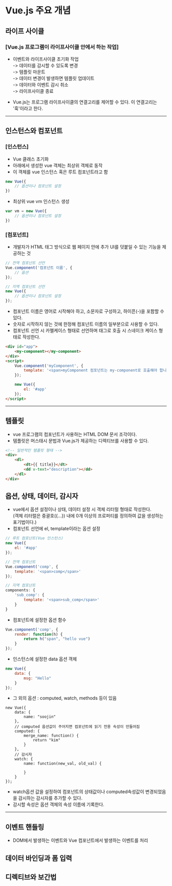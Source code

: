 # Vue.js 주요 개념

## 라이프 사이클
### [Vue.js 프로그램이 라이프사이클 안에서 하는 작업]
- 이벤트와 라이프사이클 초기화 작업  
-> 데이터를 감시할 수 있도록 변경   
-> 템플릿 마운트   
-> 데이터 변경이 발생하면 템플릿 업데이트  
-> 데이터와 이벤트 감시 취소  
-> 라이프사이클 종료

- Vue.js는 프로그램 라이프사이클의 연결고리를 제어할 수 있다. 이 연결고리는 '훅'이라고 한다.
---
## 인스턴스와 컴포넌트
### [인스턴스]
- Vue 클래스 초기화
- 아래에서 생성한 vue 객체는 최상위 객체로 동작
- 이 객체를 vue 인스턴스 혹은 루트 컴포넌트라고 함
```javascript
new Vue({
    // 옵션이나 컴포넌트 설정
})
```

- 최상위 vue vm 인스턴스 생성
```javascript
var vm = new Vue({
    // 옵션이나 컴포넌트 설정
})
```

### [컴포넌트]
- 개발자가 HTML 태그 방식으로 웹 페이지 안에 추가 UI를 덧붙일 수 있는 기능을 제공하는 것
```javascript
// 전역 컴포넌트 선언
Vue.component('컴포넌트 이름', {
    // 옵션
});

// 지역 컴포넌트 선언
new Vue({
    // 옵션이나 컴포넌트 설정
});
```

- 컴포넌트 이름은 영어로 시작해야 하고, 소문자로 구성하고, 하이픈(-)을 포함할 수 있다.
- 숫자로 시작하지 않는 것에 한정해 컴포넌트 이름의 일부분으로 사용할 수 있다.
- 컴포넌트 선언 시 카멜케이스 형태로 선언하며 태그로 호출 시 스네이크 케이스 형태로 작성한다.
```html
<div id="app">
    <my-component></my-component>
</div>
<script>
    Vue.component('myComponent', {
        template: '<span>myComponent 컴포넌트는 my-component로 호출해야 합니다.</span>'
    });

    new Vue({
        el: '#app'
    });
</script>
```

---
## 템플릿
- vue 프로그램의 컴포넌트가 사용하는 HTML DOM 문서 조각이다.
- 템플릿은 머스태시 문법과 Vue.js가 제공하는 디렉티브를 사용할 수 있다.
```html
<!-- 일반적인 템플릿 형태 -->
<div>
    <dl>
        <dt>{{ title}}</dt>
        <dd v-text="description"></dd>
    </dl>
</div>
```

## 옵션, 상태, 데이터, 감시자
- vue에서 옵션 설정이나 상태, 데이터 설정 시 객체 리터럴 형태로 작성한다.  
(객체 리터럴은 중괄호({...}) 내에 0개 이상의 프로퍼티를 정의하여 값을 생성하는 표기법이다.)
- 컴포넌트 선언에 el, template이라는 옵션 설정
```javascript
// 루트 컴포넌트(Vue 인스턴스)
new Vue({
    el: '#app'
});

// 전역 컴포넌트
Vue.component('comp', {
    template: '<span>comp</span>'
});

// 지역 컴포넌트
components: {
    'sub_comp': {
        template: '<span>sub_comp</span>'
    }
}
```

- 컴포넌트에 설정한 옵션 함수
```javascript
Vue.component('comp', {
    render: function(h) {
        return h("span", "hello vue")
    }
});
```

- 인스턴스에 설정한 data 옵션 객체
```javascript
new Vue({
    data: {
        msg: "Hello"
    }
});
```

- 그 외의 옵션 : computed, watch, methods 등이 있음
```vue
new Vue({
    data: {
        name: "soojin"
    },
    // computed 옵션값이 주어지면 컴포넌트에 읽기 전용 속성이 만들어짐
    computed: {
        merge_name: function() {
            return "kim"
        }
    },
    // 감시자
    watch: {
        name: function(new_val, old_val) {

        }
    }
});
```
- watch옵션 값을 설정하여 컴포넌트의 상태값이나 computed속성값이 변경되었음을 감시하는 감시자를 추가할 수 있다.
- 감시할 속성은 옵션 객체의 속성 이름에 기록한다.

---
## 이벤트 핸들링
- DOM에서 발생하는 이벤트와 Vue 컴포넌트에서 발생하는 이벤트를 처리


## 데이터 바인딩과 폼 입력

## 디렉티브와 보간법

